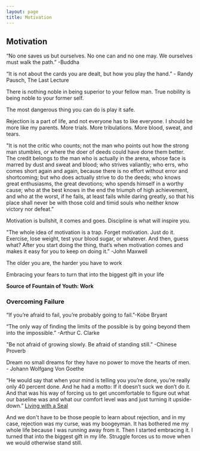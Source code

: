 ```yaml
---
layout: page 
title: Motivation
---
```


## Motivation 

“No one saves us but ourselves. No one can and no one may. We ourselves must walk the path.” -Buddha

“It is not about the cards you are dealt, but how you play the hand.” - Randy Pausch, The Last Lecture

There is nothing noble in being superior to your fellow man. True nobility is being noble to your former self.

The most dangerous thing you can do is play it safe. 

Rejection is a part of life, and not everyone has to like everyone. I should be more like my parents. More trials. More tribulations.  More blood, sweat, and tears. 

"It is not the critic who counts; not the man who points out how the strong man stumbles, or where the doer of deeds could have done them better. The credit belongs to the man who is actually in the arena, whose face is marred by dust and sweat and blood; who strives valiantly; who errs, who comes short again and again, because there is no effort without error and shortcoming; but who does actually strive to do the deeds; who knows great enthusiasms, the great devotions; who spends himself in a worthy cause; who at the best knows in the end the triumph of high achievement, and who at the worst, if he fails, at least fails while daring greatly, so that his place shall never be with those cold and timid souls who neither know victory nor defeat.”

Motivation is bullshit, it comes and goes. Discipline is what will inspire you.

"The whole idea of motivation is a trap. Forget motivation. Just do it. Exercise, lose weight, test your blood sugar, or whatever. And then, guess what? After you start doing the thing, that’s when motivation comes and makes it easy for you to keep on doing it.” -John Maxwell

The older you are, the harder you have to work

Embracing your fears to turn that into the biggest gift in your life

**Source of Fountain of Youth: Work**


### Overcoming Failure
“If you’re afraid to fail, you’re probably going to fail.”-Kobe Bryant

“The only way of finding the limits of the possible is by going beyond them into the impossible.” -Arthur C. Clarke

"Be not afraid of growing slowly. Be afraid of standing still.” -Chinese Proverb      

Dream no small dreams for they have no power to move the hearts of men. - Johann Wolfgang Von Goethe

“He would say that when your mind is telling you you’re done, you’re really only 40 percent done. And he had a motto: If it doesn’t suck we don’t do it. And that was his way of forcing us to get uncomfortable to figure out what our baseline was and what our comfort level was and just turning it upside-down.” [Living with a Seal](https://www.amazon.com/Living-SEAL-Training-Toughest-Planet/dp/B0176MAG1M)

And we don't have to be those people to learn about rejection, and in my case, rejection was my curse, was my boogeyman. It has bothered me my whole life because I was running away from it. Then I started embracing it. I turned that into the biggest gift in my life.
Struggle forces us to move when we would otherwise stand still.

